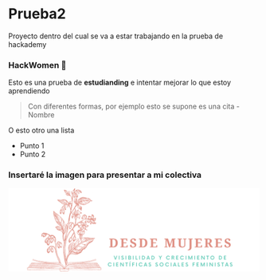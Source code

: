 # Prueba2
Proyecto dentro del cual se va a estar trabajando en la prueba de hackademy

### HackWomen 💜 

Esto es una prueba de **estudianding** e intentar mejorar lo que estoy aprendiendo 
>Con diferentes formas, por ejemplo esto se supone es una cita - Nombre


O esto otro una lista
* Punto 1
* Punto 2

### Insertaré la imagen para presentar a mi colectiva

![logo](IMG/LogoDM.png)
